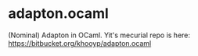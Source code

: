 adapton.ocaml
=============

(Nominal) Adapton in OCaml.  Yit's mecurial repo is here: https://bitbucket.org/khooyp/adapton.ocaml

